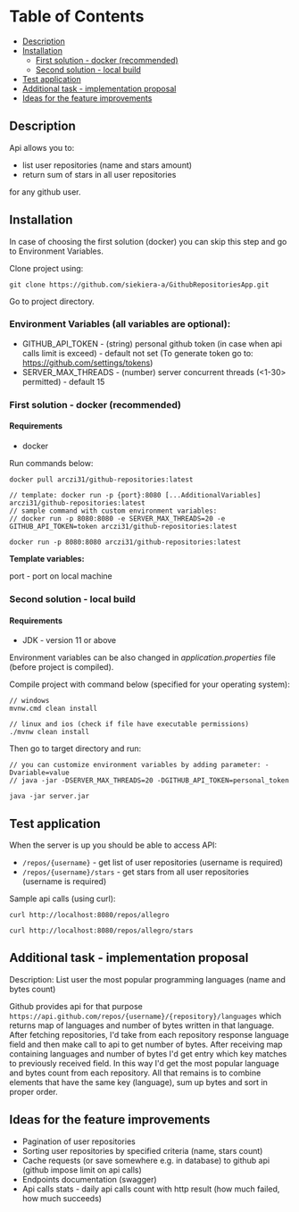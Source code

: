 # Table of Contents

* [Description](#description)
* [Installation](#installation)
  * [First solution - docker (recommended)](#first-solution---docker-recommended)
  * [Second solution - local build](#second-solution---local-build)
* [Test application](#test-application)
* [Additional task - implementation proposal](#additional-task---implementation-proposal) 
* [Ideas for the feature improvements](#ideas-for-the-feature-improvements)

## Description

Api allows you to:
* list user repositories (name and stars amount)
* return sum of stars in all user repositories

for any github user.

## Installation

In case of choosing the first solution (docker) you can skip this step and go to Environment Variables. 

Clone project using:

```git clone https://github.com/siekiera-a/GithubRepositoriesApp.git```

Go to project directory.

### Environment Variables (all variables are optional):
* GITHUB_API_TOKEN - (string) personal github token (in case when api calls limit is exceed) - default not set (To generate token go to: https://github.com/settings/tokens)
* SERVER_MAX_THREADS - (number) server concurrent threads (<1-30> permitted) - default 15

### First solution - docker (recommended)

#### Requirements
* docker

Run commands below: 
```
docker pull arczi31/github-repositories:latest

// template: docker run -p {port}:8080 [...AdditionalVariables] arczi31/github-repositories:latest
// sample command with custom environment variables:
// docker run -p 8080:8080 -e SERVER_MAX_THREADS=20 -e GITHUB_API_TOKEN=token arczi31/github-repositories:latest

docker run -p 8080:8080 arczi31/github-repositories:latest
```
**Template variables:**

port - port on local machine

### Second solution - local build

#### Requirements
* JDK - version 11 or above

Environment variables can be also changed in *application.properties* file (before project is compiled).

Compile project with command below (specified for your operating system):

```
// windows
mvnw.cmd clean install

// linux and ios (check if file have executable permissions)
./mvnw clean install 
```

Then go to target directory and run:
```
// you can customize environment variables by adding parameter: -Dvariable=value
// java -jar -DSERVER_MAX_THREADS=20 -DGITHUB_API_TOKEN=personal_token

java -jar server.jar
```

## Test application

When the server is up you should be able to access API:

* ```/repos/{username}``` - get list of user repositories (username is required)
* ```/repos/{username}/stars``` - get stars from all user repositories (username is required)

Sample api calls (using curl):

```
curl http://localhost:8080/repos/allegro

curl http://localhost:8080/repos/allegro/stars
```

## Additional task - implementation proposal

Description: List user the most popular programming languages (name and bytes count)

Github provides api for that purpose ```https://api.github.com/repos/{username}/{repository}/languages``` which returns map of languages and number of bytes written in that language.
After fetching repositories, I'd take from each repository response language field and then make call to api to get number of bytes. 
After receiving map containing languages and number of bytes I'd get entry which key matches to previously received field. 
In this way I'd get the most popular language and bytes count from each repository. 
All that remains is to combine elements that have the same key (language), sum up bytes and sort in proper order.

## Ideas for the feature improvements
* Pagination of user repositories
* Sorting user repositories by specified criteria (name, stars count)
* Cache requests (or save somewhere e.g. in database) to github api (github impose limit on api calls)
* Endpoints documentation (swagger)
* Api calls stats - daily api calls count with http result (how much failed, how much succeeds)